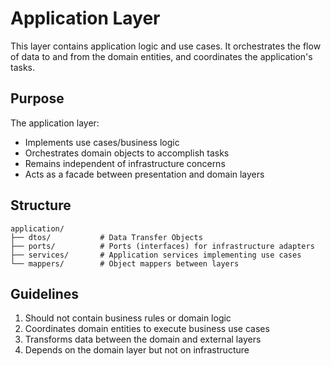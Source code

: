 # Application Layer

This layer contains application logic and use cases. It orchestrates the flow of data to and from the domain entities, and coordinates the application's tasks.

## Purpose

The application layer:
- Implements use cases/business logic
- Orchestrates domain objects to accomplish tasks
- Remains independent of infrastructure concerns
- Acts as a facade between presentation and domain layers

## Structure

```
application/
├── dtos/           # Data Transfer Objects
├── ports/          # Ports (interfaces) for infrastructure adapters
├── services/       # Application services implementing use cases
└── mappers/        # Object mappers between layers
```

## Guidelines

1. Should not contain business rules or domain logic
2. Coordinates domain entities to execute business use cases
3. Transforms data between the domain and external layers
4. Depends on the domain layer but not on infrastructure